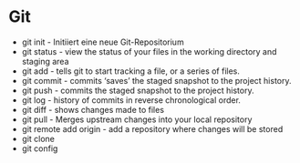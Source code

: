 # Git

- git init - Initiiert eine neue Git-Repositorium
- git status - view the status of your files in the working directory and staging area
- git add - tells git to start tracking a file, or a series of files.
- git commit - commits ‘saves’ the staged snapshot to the project history.
- git push - commits the staged snapshot to the project history.
- git log - history of commits in reverse chronological order.
- git diff - shows changes made to files
- git pull - Merges upstream changes into your local repository
- git remote add origin - add a repository where changes will be stored 
- git clone
- git config

